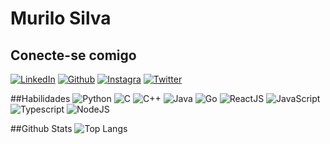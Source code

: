 # Murilo Silva

## Conecte-se comigo
[![LinkedIn](https://img.shields.io/badge/LinkedIn-000?style=for-the-badge&logo=linkedin&logoColor=0E76A8)](https://www.linkedin.com/in/murilojssilva/)
[![Github](https://img.shields.io/badge/Github-000?style=for-the-badge&logo=github)](https://www.github.com/murilojssilva/)
[![Instagra](https://img.shields.io/badge/Instagram-000?style=for-the-badge&logo=instagram)](https://www.instagram.com/murilojssilva/)
[![Twitter](https://img.shields.io/badge/Twitter-000?style=for-the-badge&logo=twitter)](https://www.twitter.com/murilojssilva/)

##Habilidades
![Python](https://img.shields.io/badge/Python-000?style=for-the-badge&logo=python)
![C](https://img.shields.io/badge/C-000?style=for-the-badge&logo=c)
![C++](https://img.shields.io/badge/C%2B%2B-000?style=for-the-badge&logo=c%2B%2B&logoColor=00599C)
![Java](https://img.shields.io/badge/Java-000?style=for-the-badge&logo=java)
![Go](https://img.shields.io/badge/Go-000?style=for-the-badge&logo=go)
![ReactJS](https://img.shields.io/badge/React-000?style=for-the-badge&logo=react)
![JavaScript](https://img.shields.io/badge/JavaScript-000?style=for-the-badge&logo=javascript)
![Typescript](https://img.shields.io/badge/Typescript-000?style=for-the-badge&logo=typescript)
![NodeJS](https://img.shields.io/badge/NodeJS-000?style=for-the-badge&logo=node)

##Github Stats
![Top Langs](https://github-readme-stats-git-masterrstaa-rickstaa.vercel.app/api/top-langs/?username=murilojssilva&layout=compact&bg_color=000&border_color=30A3DC&title_color=E94D5F&text_color=FFF)